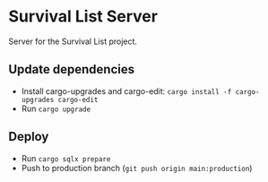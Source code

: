# Survival List Server

Server for the Survival List project.

## Update dependencies

- Install cargo-upgrades and cargo-edit: `cargo install -f cargo-upgrades cargo-edit`
- Run `cargo upgrade`

## Deploy

- Run `cargo sqlx prepare`
- Push to production branch (`git push origin main:production`)
